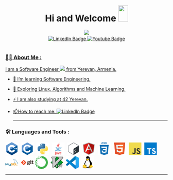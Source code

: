 
<div id="header" align="center">
  <h1>
    Hi and Welcome
    <img src="https://media.giphy.com/media/hvRJCLFzcasrR4ia7z/giphy.gif" width="30px" height="50px"/>
  </h1>
  <img src="https://media2.giphy.com/media/VbnUQpnihPSIgIXuZv/giphy.webp?cid=ecf05e47f4w98l18kdx9venzhfuhn5cu76fjybs9kwjslaxg&rid=giphy.webp&ct=g" width="220"/>

</div>

<div id="badges" align="center">
  <a href="https://www.linkedin.com/in/grigori-verdyan/">
    <img src="https://img.shields.io/badge/LinkedIn-blue?style=for-the-badge&logo=linkedin&logoColor=white" alt="LinkedIn Badge"/>
  </a>
  <a href="https://www.facebook.com/grigori.verdyan13">
    <img src="https://img.shields.io/badge/Facebook-darkblue?style=for-the-badge&logo=facebook&logoColor=white" alt="Youtube Badge"/>
</div>
  
<div align="center">
  <img src="https://komarev.com/ghpvc/?username=grigverdyan&style=flat-square&color=blue" alt=""/>
</div>
  
### :man_technologist: About Me :
  I am a Software Engineer <img src="https://media.giphy.com/media/WUlplcMpOCEmTGBtBW/giphy.gif" width="30"> from Yerevan, Armenia.
  
- :telescope: I’m learning Software Engineering.

- :seedling: Exploring Linux, Algorithms and Machine Learning.

- :zap: I am also studying at 42 Yerevan.

- :mailbox:How to reach me:   <a href="https://www.linkedin.com/in/grigori-verdyan/">
    <img src="https://img.shields.io/badge/LinkedIn-blue?style=for-the-badge&logo=linkedin&logoColor=white" alt="LinkedIn Badge"/>
  </a>
  
  ---

### :hammer_and_wrench: Languages and Tools :
  
<div>
    <img src="https://github.com/devicons/devicon/blob/master/icons/cplusplus/cplusplus-original.svg" title="CPP" alt="CPP" width="40" height="40"/>&nbsp;
    <img src="https://github.com/devicons/devicon/blob/master/icons/c/c-original.svg" title="C" alt="C" width="40" height="40"/>&nbsp;
    <img src="https://github.com/devicons/devicon/blob/master/icons/python/python-original.svg" title="Python" alt="Python" width="40" height="40"/>&nbsp;
    <img src="https://github.com/devicons/devicon/blob/master/icons/java/java-original-wordmark.svg" title="Java" alt="Java" width="40" height="40"/>&nbsp;
    <img src="https://github.com/devicons/devicon/blob/master/icons/bash/bash-original.svg" title="bash" alt="bash" width="40" height="40"/>&nbsp;
    <img src="https://github.com/devicons/devicon/blob/master/icons/angularjs/angularjs-original.svg" title="Angular" alt="Angular" width="40" height="40"/>&nbsp;
    <img src="https://github.com/devicons/devicon/blob/master/icons/css3/css3-plain-wordmark.svg"  title="CSS3" alt="CSS" width="40" height="40"/>&nbsp;
    <img src="https://github.com/devicons/devicon/blob/master/icons/html5/html5-original.svg" title="HTML5" alt="HTML" width="40" height="40"/>&nbsp;
    <img src="https://github.com/devicons/devicon/blob/master/icons/javascript/javascript-original.svg" title="JavaScript" alt="JavaScript" width="40" height="40"/>&nbsp;
    <img src="https://github.com/devicons/devicon/blob/master/icons/typescript/typescript-original.svg" title="TypeScript" alt="TypeScript" width="40" height="40"/>&nbsp;
    <img src="https://github.com/devicons/devicon/blob/master/icons/mysql/mysql-original-wordmark.svg" title="MySQL"  alt="MySQL" width="40" height="40"/>&nbsp;
    <img src="https://github.com/devicons/devicon/blob/master/icons/git/git-original-wordmark.svg" title="Git" **alt="Git" width="40" height="40"/>
    <img src="https://github.com/devicons/devicon/blob/master/icons/anaconda/anaconda-original.svg" title="Anaconda" alt="Anaconda" width="40" height="40"/>&nbsp;
    <img src="https://github.com/devicons/devicon/blob/master/icons/vim/vim-original.svg" title="Vim" alt="Vim" width="40" height="40"/>&nbsp;
    <img src="https://github.com/devicons/devicon/blob/master/icons/vscode/vscode-original.svg" title="vsCode" alt="vsCode" width="40" height="40"/>&nbsp;
  <img src="https://github.com/devicons/devicon/blob/master/icons/linux/linux-original.svg" title="Linux" alt="Linux" width="40" height="40"/>&nbsp;
</div>
  
  ---

<!-- ### :fire: My Statistics : -->
 

<!-- snake game   
<p align="center">
  <a href="https://github.com/madebypixel02">
    <img src="https://raw.githubusercontent.com/madebypixel02/madebypixel02/output/github-contribution-grid-snake.svg">
  </a>
</p>
-->
